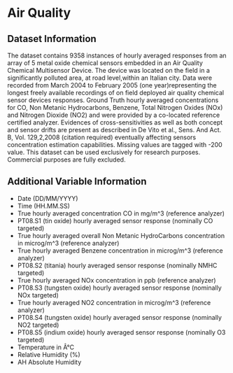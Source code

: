 # Air Quality

## Dataset Information

The dataset contains 9358 instances of hourly averaged responses from an array of 5 metal oxide chemical sensors embedded in an Air Quality Chemical Multisensor Device. The device was located on the field in a significantly polluted area, at road level,within an Italian city. Data were recorded from March 2004 to February 2005 (one year)representing the longest freely available recordings of on field deployed air quality chemical sensor devices responses. Ground Truth hourly averaged concentrations for CO, Non Metanic Hydrocarbons, Benzene, Total Nitrogen Oxides (NOx) and Nitrogen Dioxide (NO2)  and were provided by a co-located reference certified analyzer. Evidences of cross-sensitivities as well as both concept and sensor drifts are present as described in De Vito et al., Sens. And Act. B, Vol. 129,2,2008 (citation required) eventually affecting sensors concentration estimation capabilities. Missing values are tagged with -200 value.
This dataset can be used exclusively for research purposes. Commercial purposes are fully excluded.

## Additional Variable Information

- Date	(DD/MM/YYYY)
- Time	(HH.MM.SS)
- True hourly averaged concentration CO in mg/m^3  (reference analyzer)
- PT08.S1 (tin oxide)  hourly averaged sensor response (nominally  CO targeted)	
- True hourly averaged overall Non Metanic HydroCarbons concentration in microg/m^3 (reference analyzer)
- True hourly averaged Benzene concentration  in microg/m^3 (reference analyzer)
- PT08.S2 (titania) hourly averaged sensor response (nominally NMHC targeted)	
- True hourly averaged NOx concentration  in ppb (reference analyzer)
- PT08.S3 (tungsten oxide) hourly averaged sensor response (nominally NOx targeted) 
- True hourly averaged NO2 concentration in microg/m^3 (reference analyzer)	
- PT08.S4 (tungsten oxide) hourly averaged sensor response (nominally NO2 targeted)	
- PT08.S5 (indium oxide) hourly averaged sensor response (nominally O3 targeted)
- Temperature in Â°C	
- Relative Humidity (%) 	
- AH Absolute Humidity
